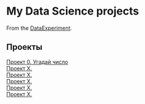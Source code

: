 # My Data Science projects

From the [DataExperiment](https://github.com/NoskovDP/DataExperiment).

## Проекты  
[Проект 0. Угадай число](https://github.com/NoskovDP/DataExperiment/blob/master/project0/game_v2.py)  
[Проект X.]()  
[Проект X.]()  
[Проект X.]()  
[Проект X.]()    
[Проект X.]() 

